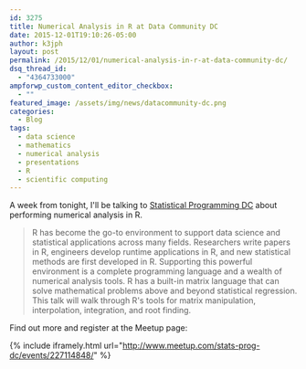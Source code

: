 ```yaml
---
id: 3275
title: Numerical Analysis in R at Data Community DC
date: 2015-12-01T19:10:26-05:00
author: k3jph
layout: post
permalink: /2015/12/01/numerical-analysis-in-r-at-data-community-dc/
dsq_thread_id:
  - "4364733000"
ampforwp_custom_content_editor_checkbox:
  - ""
featured_image: /assets/img/news/datacommunity-dc.png
categories:
  - Blog
tags:
  - data science
  - mathematics
  - numerical analysis
  - presentations
  - R
  - scientific computing
---
```

A week from tonight, I'll be talking to [Statistical Programming DC](www.datacommunitydc.org/stats-prog-dc/) about performing numerical analysis in R.

> R has become the go-to environment to support data science and statistical applications across many fields. Researchers write papers in R, engineers develop runtime applications in R, and new statistical methods are first developed in R. Supporting this powerful environment is a complete programming language and a wealth of numerical analysis tools. R has a built-in matrix language that can solve mathematical problems above and beyond statistical regression. This talk will walk through R's tools for matrix manipulation, interpolation, integration, and root finding.

Find out more and register at the Meetup page:

{% include iframely.html url="http://www.meetup.com/stats-prog-dc/events/227114848/" %}
